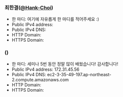 ### 최한결([@Hank-Choi](https://github.com/Hank-Choi))
- 한 마디: 여기에 자유롭게 한 마디를 적어주세요 :) 
- Public IPv4 address:
- Public IPv4 DNS:
- HTTP Domain: 
- HTTPS Domain: 

### ([]())
- 한 마디: 세미나 5번 동안 정말 많이 배웠습니다! 감사합니다!
- Public IPv4 address: 172.31.45.56
- Public IPv4 DNS: ec2-3-35-49-197.ap-northeast-2.compute.amazonaws.com
- HTTP Domain: 
- HTTPS Domain: 
